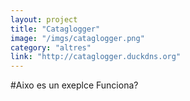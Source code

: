 ```yaml
---
layout: project
title: "Cataglogger"
image: "/imgs/cataglogger.png"
category: "altres"
link: "http://cataglogger.duckdns.org"
---
```


#Aixo es un exeplce
Funciona?
